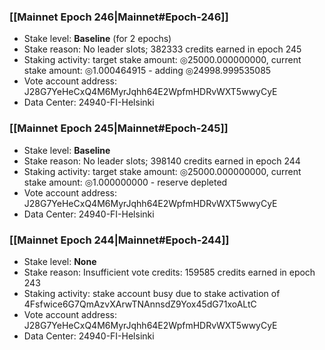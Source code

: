### [[Mainnet Epoch 246|Mainnet#Epoch-246]]
* Stake level: **Baseline** (for 2 epochs)
* Stake reason: No leader slots; 382333 credits earned in epoch 245
* Staking activity: target stake amount: ◎25000.000000000, current stake amount: ◎1.000464915 - adding ◎24998.999535085
* Vote account address: J28G7YeHeCxQ4M6MyrJqhh64E2WpfmHDRvWXT5wwyCyE
* Data Center: 24940-FI-Helsinki
### [[Mainnet Epoch 245|Mainnet#Epoch-245]]
* Stake level: **Baseline**
* Stake reason: No leader slots; 398140 credits earned in epoch 244
* Staking activity: target stake amount: ◎25000.000000000, current stake amount: ◎1.000000000 - reserve depleted
* Vote account address: J28G7YeHeCxQ4M6MyrJqhh64E2WpfmHDRvWXT5wwyCyE
* Data Center: 24940-FI-Helsinki
### [[Mainnet Epoch 244|Mainnet#Epoch-244]]
* Stake level: **None**
* Stake reason: Insufficient vote credits: 159585 credits earned in epoch 243
* Staking activity: stake account busy due to stake activation of 4Fsfwice6G7QmAzvXArwTNAnnsdZ9Yox45dG71xoALtC
* Vote account address: J28G7YeHeCxQ4M6MyrJqhh64E2WpfmHDRvWXT5wwyCyE
* Data Center: 24940-FI-Helsinki